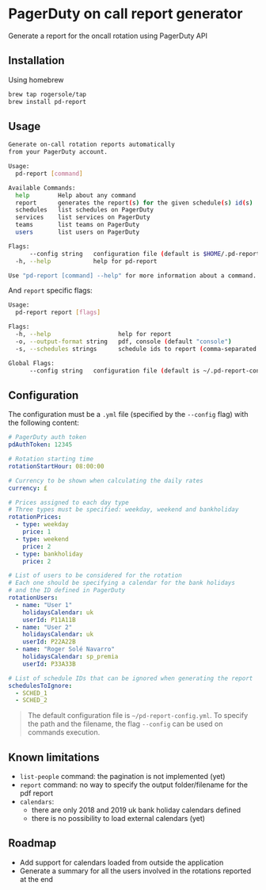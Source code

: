 # PagerDuty on call report generator

Generate a report for the oncall rotation using PagerDuty API

## Installation

Using homebrew

```bash
brew tap rogersole/tap
brew install pd-report
```

## Usage

```bash
Generate on-call rotation reports automatically
from your PagerDuty account.

Usage:
  pd-report [command]

Available Commands:
  help        Help about any command
  report      generates the report(s) for the given schedule(s) id(s)
  schedules   list schedules on PagerDuty
  services    list services on PagerDuty
  teams       list teams on PagerDuty
  users       list users on PagerDuty

Flags:
      --config string   configuration file (default is $HOME/.pd-report-config.yml)
  -h, --help            help for pd-report

Use "pd-report [command] --help" for more information about a command.
```

And `report` specific flags:

```bash
Usage:
  pd-report report [flags]

Flags:
  -h, --help                   help for report
  -o, --output-format string   pdf, console (default "console")
  -s, --schedules strings      schedule ids to report (comma-separated with no spaces), or 'all' (default [all])

Global Flags:
      --config string   configuration file (default is ~/.pd-report-config.yml)
```

## Configuration

The configuration must be a `.yml` file (specified by the `--config` flag) with the following content:

```yml
# PagerDuty auth token
pdAuthToken: 12345

# Rotation starting time
rotationStartHour: 08:00:00

# Currency to be shown when calculating the daily rates
currency: £

# Prices assigned to each day type
# Three types must be specified: weekday, weekend and bankholiday
rotationPrices:
  - type: weekday
    price: 1
  - type: weekend
    price: 2
  - type: bankholiday
    price: 2

# List of users to be considered for the rotation
# Each one should be specifying a calendar for the bank holidays
# and the ID defined in PagerDuty
rotationUsers:
  - name: "User 1"
    holidaysCalendar: uk
    userId: P11A11B
  - name: "User 2"
    holidaysCalendar: uk
    userId: P22A22B
  - name: "Roger Solé Navarro"
    holidaysCalendar: sp_premia
    userId: P33A33B

# List of schedule IDs that can be ignored when generating the report
schedulesToIgnore:
  - SCHED_1
  - SCHED_2
```

> The default configuration file is `~/pd-report-config.yml`.
> To specify the path and the filename, the flag `--config` can be used on commands execution.


## Known limitations

- `list-people` command: the pagination is not implemented (yet)
- `report` command: no way to specify the output folder/filename for the pdf report
- `calendars`:
  - there are only 2018 and 2019 uk bank holiday calendars defined
  - there is no possibility to load external calendars (yet)


## Roadmap

- Add support for calendars loaded from outside the application
- Generate a summary for all the users involved in the rotations reported at the end
